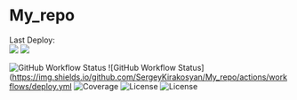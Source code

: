 # My_repo

Last Deploy:<br>
<img src="https://github.com/SergeyKirakosyan/My_repo/actions/workflows/deploy.yml/badge.svg?branch=master"> <a href="https://opensource.org/licenses/MIT"><img src="https://img.shields.io/badge/License-MIT-yellow.svg"></a>

![GitHub Workflow Status](https://github.com/SergeyKirakosyan/My_repo/actions/workflows/deploy.yml/badge.svg)
![GitHub Workflow Status](https://img.shields.io/github.com/SergeyKirakosyan/My_repo/actions/workflows/deploy.yml
![Coverage](https://img.shields.io/codecov/c/github.com/SergeyKirakosyan/My_repo)
![License](https://img.shields.io/github.com/SergeyKirakosyan/My_repo)
![License](https://img.shields.io/github/license/SergeyKirakosyan/My_repo)
